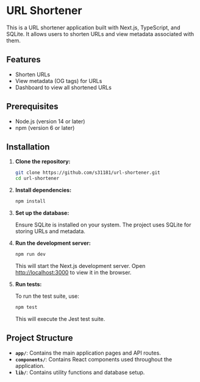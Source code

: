# URL Shortener

This is a URL shortener application built with Next.js, TypeScript, and SQLite. It allows users to shorten URLs and view metadata associated with them.

## Features

- Shorten URLs
- View metadata (OG tags) for URLs
- Dashboard to view all shortened URLs

## Prerequisites

- Node.js (version 14 or later)
- npm (version 6 or later)

## Installation

1. **Clone the repository:**

   ```bash
   git clone https://github.com/s31181/url-shortener.git
   cd url-shortener
   ```

2. **Install dependencies:**

   ```bash
   npm install
   ```

3. **Set up the database:**

   Ensure SQLite is installed on your system. The project uses SQLite for storing URLs and metadata.

4. **Run the development server:**

   ```bash
   npm run dev
   ```

   This will start the Next.js development server. Open [http://localhost:3000](http://localhost:3000) to view it in the browser.

5. **Run tests:**

   To run the test suite, use:

   ```bash
   npm test
   ```

   This will execute the Jest test suite.

## Project Structure

- **`app/`**: Contains the main application pages and API routes.
- **`components/`**: Contains React components used throughout the application.
- **`lib/`**: Contains utility functions and database setup.

